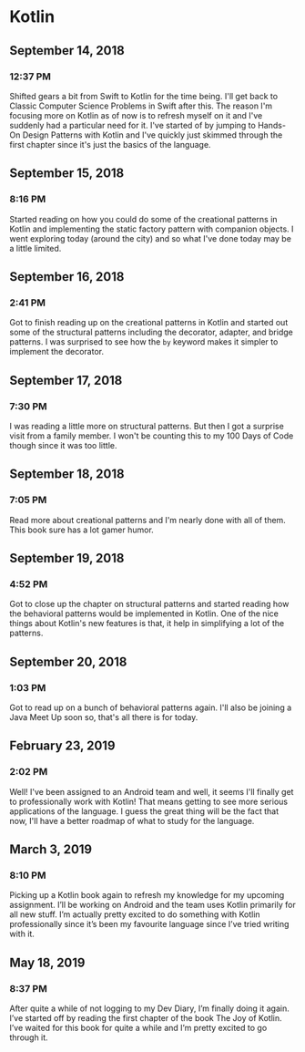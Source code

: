 # Kotlin

## September 14, 2018

### 12:37 PM

Shifted gears a bit from Swift to Kotlin for the time being. I'll get back to Classic Computer Science Problems in Swift after this. The reason I'm focusing more on Kotlin as of now is to refresh myself on it and I've suddenly had a particular need for it. I've started of by jumping to Hands-On Design Patterns with Kotlin and I've quickly just skimmed through the first chapter since it's just the basics of the language.

## September 15, 2018

### 8:16 PM

Started reading on how you could do some of the creational patterns in Kotlin and implementing the static factory pattern with companion objects. I went exploring today (around the city) and so what I've done today may be a little limited.

## September 16, 2018

### 2:41 PM

Got to finish reading up on the creational patterns in Kotlin and started out some of the structural patterns including the decorator, adapter, and bridge patterns. I was surprised to see how the `by` keyword makes it simpler to implement the decorator.

## September 17, 2018

### 7:30 PM

I was reading a little more on structural patterns. But then I got a surprise visit from a family member. I won't be counting this to my 100 Days of Code though since it was too little.

## September 18, 2018

### 7:05 PM

Read more about creational patterns and I'm nearly done with all of them. This book sure has a lot gamer humor.

## September 19, 2018

### 4:52 PM

Got to close up the chapter on structural patterns and started reading how the behavioral patterns would be implemented in Kotlin. One of the nice things about Kotlin's new features is that, it help in simplifying a lot of the patterns.

## September 20, 2018

### 1:03 PM

Got to read up on a bunch of behavioral patterns again. I'll also be joining a Java Meet Up soon so, that's all there is for today.

## February 23, 2019

### 2:02 PM

Well! I've been assigned to an Android team and well, it seems I'll finally get to professionally work with Kotlin! That means getting to see more serious applications of the language. I guess the great thing will be the fact that now, I'll have a better roadmap of what to study for the language.

## March 3, 2019

### 8:10 PM

Picking up a Kotlin book again to refresh my knowledge for my upcoming assignment. I’ll be working on Android and the team uses Kotlin primarily for all new stuff. I’m actually pretty excited to do something with Kotlin professionally since it’s been my favourite language since I’ve tried writing with it.

## May 18, 2019

### 8:37 PM

After quite a while of not logging to my Dev Diary, I’m finally doing it again. I’ve started off by reading the first chapter of the book The Joy of Kotlin. I’ve waited for this book for quite a while and I’m pretty excited to go through it.